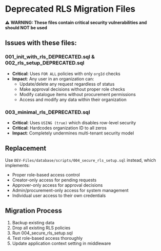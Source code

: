 # Deprecated RLS Migration Files

⚠️ **WARNING: These files contain critical security vulnerabilities and should NOT be used**

## Issues with these files:

### 001_init_with_rls_DEPRECATED.sql & 002_rls_setup_DEPRECATED.sql
- **Critical**: Uses `FOR ALL` policies with only `orgId` checks
- **Impact**: Any user in an organization can:
  - Update/delete any request regardless of status
  - Make approval decisions without proper role checks
  - Modify catalogue items without procurement permissions
  - Access and modify any data within their organization

### 003_minimal_rls_DEPRECATED.sql
- **Critical**: Uses `USING (true)` which disables row-level security
- **Critical**: Hardcodes organization ID to all zeros
- **Impact**: Completely undermines multi-tenant security model

## Replacement
Use `DEV-Files/database/scripts/004_secure_rls_setup.sql` instead, which implements:
- Proper role-based access control
- Creator-only access for pending requests
- Approver-only access for approval decisions
- Admin/procurement-only access for system management
- Individual user access to their own credentials

## Migration Process
1. Backup existing data
2. Drop all existing RLS policies
3. Run 004_secure_rls_setup.sql
4. Test role-based access thoroughly
5. Update application context setting in middleware